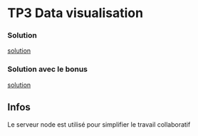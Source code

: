 # TP3 Data visualisation
### Solution
[solution](https://github.com/pi-aire/dataViz-tp3/blob/main/public/index.html)
### Solution avec le bonus
[solution](https://github.com/pi-aire/dataViz-tp3/blob/main/public/extand.html)

## Infos
Le serveur node est utilisé pour simplifier le travail collaboratif